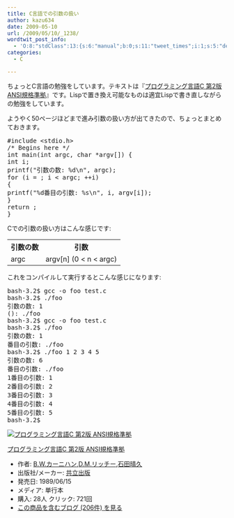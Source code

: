 ```yaml
---
title: C言語での引数の扱い
author: kazu634
date: 2009-05-10
url: /2009/05/10/_1238/
wordtwit_post_info:
  - 'O:8:"stdClass":13:{s:6:"manual";b:0;s:11:"tweet_times";i:1;s:5:"delay";i:0;s:7:"enabled";i:1;s:10:"separation";s:2:"60";s:7:"version";s:3:"3.7";s:14:"tweet_template";b:0;s:6:"status";i:2;s:6:"result";a:0:{}s:13:"tweet_counter";i:2;s:13:"tweet_log_ids";a:1:{i:0;i:4583;}s:9:"hash_tags";a:0:{}s:8:"accounts";a:1:{i:0;s:7:"kazu634";}}'
categories:
  - C

---
```

<div class="section">
<p>
    ちょっとC言語の勉強をしています。テキストは『<a href="http://d.hatena.ne.jp/asin/4320026926" onclick="__gaTracker('send', 'event', 'outbound-article', 'http://d.hatena.ne.jp/asin/4320026926', 'プログラミング言語C 第2版 ANSI規格準拠');">プログラミング言語C 第2版 ANSI規格準拠</a>』です。Lispで置き換え可能なものは適宜Lispで書き直しながらの勉強をしています。
</p>
  
<p>
    ようやく50ページほどまで進み引数の扱い方が出てきたので、ちょっとまとめておきます。
</p>
  
<pre class="syntax-highlight">
<span class="synPreProc">#include </span><span class="synConstant">&#60;stdio.h&#62;</span>
<span class="synComment">/* Begins here */</span>
<span class="synType">int</span> main(<span class="synType">int</span> argc, <span class="synType">char</span> *argv[]) {
<span class="synType">int</span> i;
printf(<span class="synConstant">&#34;引数の数: </span><span class="synSpecial">%d\n</span><span class="synConstant">&#34;</span>, argc);
<span class="synStatement">for</span> (i = <span class="synConstant"></span>; i &#60; argc; ++i)
{
printf(<span class="synConstant">&#34;</span><span class="synSpecial">%d</span><span class="synConstant">番目の引数: </span><span class="synSpecial">%s\n</span><span class="synConstant">&#34;</span>, i, argv[i]);
}
<span class="synStatement">return</span> <span class="synConstant"></span>;
}
</pre>
  
<p>
    Cでの引数の扱い方はこんな感じです:
</p>
  
<table>
<tr>
<th>
        引数の数
</th>
      
<th>
        引数
</th>
</tr>
    
<tr>
<td>
        argc
</td>
      
<td>
        argv[n] (0 < n < argc)
</td>
</tr>
</table>
  
<p>
    これをコンパイルして実行するとこんな感じになります:
</p>
  
<pre class="syntax-highlight">
bash<span class="synConstant">-3</span>.<span class="synConstant">2</span>$ gcc <span class="synSpecial">-o</span> foo <span class="synStatement">test</span>.c
bash<span class="synConstant">-3</span>.<span class="synConstant">2</span>$ ./foo
引数の数: <span class="synConstant">1</span>
<span class="synStatement">(</span><span class="synConstant"></span><span class="synStatement">)</span>: ./foo
bash<span class="synConstant">-3</span>.<span class="synConstant">2</span>$ gcc <span class="synSpecial">-o</span> foo <span class="synStatement">test</span>.c
bash<span class="synConstant">-3</span>.<span class="synConstant">2</span>$ ./foo
引数の数: <span class="synConstant">1</span>
<span class="synConstant"></span>番目の引数: ./foo
bash<span class="synConstant">-3</span>.<span class="synConstant">2</span>$ ./foo <span class="synConstant">1</span> <span class="synConstant">2</span> <span class="synConstant">3</span> <span class="synConstant">4</span> <span class="synConstant">5</span>
引数の数: <span class="synConstant">6</span>
<span class="synConstant"></span>番目の引数: ./foo
<span class="synConstant">1</span>番目の引数: <span class="synConstant">1</span>
<span class="synConstant">2</span>番目の引数: <span class="synConstant">2</span>
<span class="synConstant">3</span>番目の引数: <span class="synConstant">3</span>
<span class="synConstant">4</span>番目の引数: <span class="synConstant">4</span>
<span class="synConstant">5</span>番目の引数: <span class="synConstant">5</span>
bash<span class="synConstant">-3</span>.<span class="synConstant">2</span>$
</pre>
  
<div class="hatena-asin-detail">
<a href="http://www.amazon.co.jp/dp/4320026926/?tag=hatena_st1-22&ascsubtag=d-7ibv" onclick="__gaTracker('send', 'event', 'outbound-article', 'http://www.amazon.co.jp/dp/4320026926/?tag=hatena_st1-22&ascsubtag=d-7ibv', '');"><img src="https://images-na.ssl-images-amazon.com/images/I/41W69WGATNL._SL160_.jpg" class="hatena-asin-detail-image" alt="プログラミング言語C 第2版 ANSI規格準拠" title="プログラミング言語C 第2版 ANSI規格準拠" /></a></p> 
    
<div class="hatena-asin-detail-info">
<p class="hatena-asin-detail-title">
<a href="http://www.amazon.co.jp/dp/4320026926/?tag=hatena_st1-22&ascsubtag=d-7ibv" onclick="__gaTracker('send', 'event', 'outbound-article', 'http://www.amazon.co.jp/dp/4320026926/?tag=hatena_st1-22&ascsubtag=d-7ibv', 'プログラミング言語C 第2版 ANSI規格準拠');">プログラミング言語C 第2版 ANSI規格準拠</a>
</p>
      
<ul>
<li>
<span class="hatena-asin-detail-label">作者:</span> <a href="http://d.hatena.ne.jp/keyword/B%2EW%2E%A5%AB%A1%BC%A5%CB%A5%CF%A5%F3" onclick="__gaTracker('send', 'event', 'outbound-article', 'http://d.hatena.ne.jp/keyword/B%2EW%2E%A5%AB%A1%BC%A5%CB%A5%CF%A5%F3', 'B.W.カーニハン');" class="keyword">B.W.カーニハン</a>,<a href="http://d.hatena.ne.jp/keyword/D%2EM%2E%A5%EA%A5%C3%A5%C1%A1%BC" onclick="__gaTracker('send', 'event', 'outbound-article', 'http://d.hatena.ne.jp/keyword/D%2EM%2E%A5%EA%A5%C3%A5%C1%A1%BC', 'D.M.リッチー');" class="keyword">D.M.リッチー</a>,<a href="http://d.hatena.ne.jp/keyword/%C0%D0%C5%C4%C0%B2%B5%D7" onclick="__gaTracker('send', 'event', 'outbound-article', 'http://d.hatena.ne.jp/keyword/%C0%D0%C5%C4%C0%B2%B5%D7', '石田晴久');" class="keyword">石田晴久</a>
</li>
<li>
<span class="hatena-asin-detail-label">出版社/メーカー:</span> <a href="http://d.hatena.ne.jp/keyword/%B6%A6%CE%A9%BD%D0%C8%C7" onclick="__gaTracker('send', 'event', 'outbound-article', 'http://d.hatena.ne.jp/keyword/%B6%A6%CE%A9%BD%D0%C8%C7', '共立出版');" class="keyword">共立出版</a>
</li>
<li>
<span class="hatena-asin-detail-label">発売日:</span> 1989/06/15
</li>
<li>
<span class="hatena-asin-detail-label">メディア:</span> 単行本
</li>
<li>
<span class="hatena-asin-detail-label">購入</span>: 28人 <span class="hatena-asin-detail-label">クリック</span>: 721回
</li>
<li>
<a href="http://d.hatena.ne.jp/asin/4320026926" onclick="__gaTracker('send', 'event', 'outbound-article', 'http://d.hatena.ne.jp/asin/4320026926', 'この商品を含むブログ (206件) を見る');" target="_blank">この商品を含むブログ (206件) を見る</a>
</li>
</ul>
</div>
    
<div class="hatena-asin-detail-foot">
</div>
</div>
</div>
